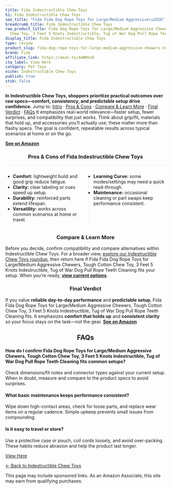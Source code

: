 ```yaml
---
title: Fida Indestructible Chew Toys
h1: Fida Indestructible Chew Toys
seo_title: "Fida Fida Dog Rope Toys for Large/Medium Aggressive\u2026"
breadcrumb_title: Fida Indestructible Chew Toys
raw_product_title: Fida Dog Rope Toys for Large/Medium Aggressive Chewers, Tough Cotton
  Chew Toy, 3 Feet 5 Knots Indestructible, Tug of War Dog Pull Rope Teeth Cleaning
display_title: Fida Indestructible Chew Toys
type: review
product_slug: fida-dog-rope-toys-for-large-medium-aggressive-chewers-tough-cotton-che-61556cd1
brand: Fida
affiliate_link: https://amzn.to/4mNNVv6
cta_label: View Here
category: Pet Toys
niche: Indestructible Chew Toys
publish: true
stub: false
---
```


<div id="intro" class="full-width"><p><strong>In Indestructible Chew Toys, shoppers prioritize practical outcomes over raw specs&mdash;comfort, consistency, and predictable setup drive confidence.</strong> Jump to: <a href="#intro">Intro</a> · <a href="#pros-cons">Pros &amp; Cons</a> · <a href="#compare-more">Compare &amp; Learn More</a> · <a href="#verdict">Final Verdict</a> · <a href="#faqs">FAQs</a> It emphasizes real-world relevance&mdash;faster setup, fewer surprises, and compatibility that just works. Think about grip/fit, materials that hold up, and accessories you’ll actually use; these matter more than flashy specs. The goal is confident, repeatable results across typical scenarios at home or on the go.</p><p><a href="https://amzn.to/4mNNVv6" rel="nofollow sponsored noopener" target="_blank"><strong>See on Amazon</strong></a></p></div>
<h3 id="pros-cons" style="text-align:center;">Pros &amp; Cons of Fida Indestructible Chew Toys</h3>
<div class="pc-grid" style="display:grid;grid-template-columns:1fr 1fr;gap:16px;border-top:1px solid #e5e7eb;padding-top:12px;">
  <ul>
    <li><strong>Comfort:</strong> lightweight build and good grip reduce fatigue.</li>
    <li><strong>Clarity:</strong> clear labeling or cues speed up setup.</li>
    <li><strong>Durability:</strong> reinforced parts extend lifespan.</li>
    <li><strong>Versatility:</strong> works across common scenarios at home or travel.</li>
  </ul>
  <ul style="border-left:1px solid #e5e7eb;padding-left:16px;">
    <li><strong>Learning Curve:</strong> some modes/settings may need a quick read-through.</li>
    <li><strong>Maintenance:</strong> occasional cleaning or part swaps keep performance consistent.</li>
  </ul>
</div>


<h3 id="compare-more" style="text-align:center;">Compare &amp; Learn More</h3>
<p>Before you decide, confirm compatibility and compare alternatives within Indestructible Chew Toys. For a broader view, <a href="#">explore our Indestructible Chew Toys roundup</a>, then return here if Fida Fida Dog Rope Toys for Large/Medium Aggressive Chewers, Tough Cotton Chew Toy, 3 Feet 5 Knots Indestructible, Tug of War Dog Pull Rope Teeth Cleaning fits your setup. When you’re ready, <a href="https://amzn.to/4mNNVv6" rel="nofollow sponsored noopener" target="_blank"><strong>view current options</strong></a>.</p>

<h3 id="verdict" style="text-align:center;">Final Verdict</h3>
<p>If you value <strong>reliable day-to-day performance</strong> and <strong>predictable setup</strong>, Fida Fida Dog Rope Toys for Large/Medium Aggressive Chewers, Tough Cotton Chew Toy, 3 Feet 5 Knots Indestructible, Tug of War Dog Pull Rope Teeth Cleaning fits. It emphasizes <strong>comfort that holds up</strong> and <strong>consistent clarity</strong> so your focus stays on the task&mdash;not the gear. <a href="https://amzn.to/4mNNVv6" rel="nofollow sponsored noopener" target="_blank"><strong>See on Amazon</strong></a></p>

<h2 id="faqs" style="text-align:center;">FAQs</h2>
<h4><strong>How do I confirm Fida Dog Rope Toys for Large/Medium Aggressive Chewers, Tough Cotton Chew Toy, 3 Feet 5 Knots Indestructible, Tug of War Dog Pull Rope Teeth Cleaning fits common setups?</strong></h4>
<p>Check dimensions/fit notes and connector types against your current setup. When in doubt, measure and compare to the product specs to avoid surprises.</p>
<h4><strong>What basic maintenance keeps performance consistent?</strong></h4>
<p>Wipe down high-contact areas, check for loose parts, and replace wear items on a regular cadence. Simple upkeep prevents small issues from compounding.</p>
<h4><strong>Is it easy to travel or store?</strong></h4>
<p>Use a protective case or pouch, coil cords loosely, and avoid over-packing. These habits reduce abrasion and help the product last longer.</p>

<p><a class="btn" href="https://amzn.to/4mNNVv6" target="_blank" rel="nofollow sponsored noopener">View Here</a></p>
<p><a href="/roundups/pet-toys/indestructible-chew-toys/">← Back to Indestructible Chew Toys</a></p>
<aside class="disclosure">This page may include sponsored links. As an Amazon Associate, this site may earn from qualifying purchases.</aside>
